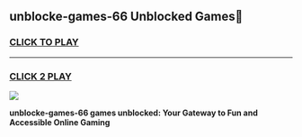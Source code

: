 
## unblocke-games-66 Unblocked Games👋
<h3>
<a href="https://news.freeplayer.one?title=unblocke-games-66&ref=16F">CLICK TO PLAY</a></h3>
<hr>

<h3>
<a href="https://news.freeplayer.one?title=unblocke-games-66&ref=16F">CLICK 2 PLAY</a>
  
</h3>

<a href="https://news.freeplayer.one?title=unblocke-games-66&ref=16F/"><img src="https://clearcache.store/games.png"></a>


**unblocke-games-66 games unblocked: Your Gateway to Fun and Accessible Online Gaming**
